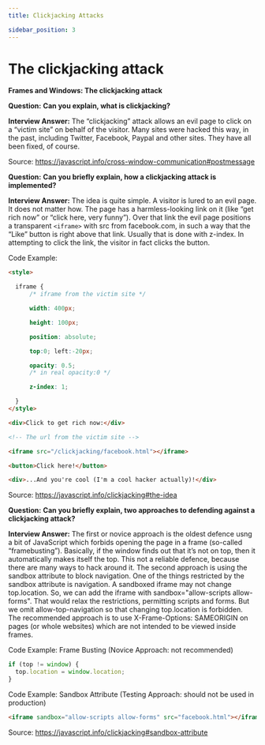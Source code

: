 ```yaml
---
title: Clickjacking Attacks

sidebar_position: 3
---
```


# The clickjacking attack

**Frames and Windows: The clickjacking attack**

**Question:** **Can you explain, what is clickjacking?**

**Interview Answer:** The “clickjacking” attack allows an evil page to click on a “victim site” on behalf of the visitor. Many sites were hacked this way, in the past, including Twitter, Facebook, Paypal and other sites. They have all been fixed, of course.

Source: <https://javascript.info/cross-window-communication#postmessage>

**Question:** **Can you briefly explain, how a clickjacking attack is implemented?**

**Interview Answer:** The idea is quite simple. A visitor is lured to an evil page. It does not matter how. The page has a harmless-looking link on it (like “get rich now” or “click here, very funny”). Over that link the evil page positions a transparent `<iframe>` with src from facebook.com, in such a way that the “Like” button is right above that link. Usually that is done with z-index. In attempting to click the link, the visitor in fact clicks the button.

Code Example:

```html
<style>

  iframe { 
      /* iframe from the victim site */

      width: 400px;

      height: 100px;

      position: absolute;

      top:0; left:-20px;

      opacity: 0.5; 
      /* in real opacity:0 */

      z-index: 1;

  }
</style>

<div>Click to get rich now:</div>

<!-- The url from the victim site -->

<iframe src="/clickjacking/facebook.html"></iframe>

<button>Click here!</button>

<div>...And you're cool (I'm a cool hacker actually)!</div>
```

Source: <https://javascript.info/clickjacking#the-idea>

**Question:** **Can you briefly explain, two approaches to defending against a clickjacking attack?**

**Interview Answer:** The first or novice approach is the oldest defence usng a bit of JavaScript which forbids opening the page in a frame (so-called “framebusting”). Basically, if the window finds out that it’s not on top, then it automatically makes itself the top. This not a reliable defence, because there are many ways to hack around it. The second approach is using the sandbox attribute to block navigation. One of the things restricted by the sandbox attribute is navigation. A sandboxed iframe may not change top.location. So, we can add the iframe with sandbox="allow-scripts allow-forms". That would relax the restrictions, permitting scripts and forms. But we omit allow-top-navigation so that changing top.location is forbidden. The recommended approach is to use X-Frame-Options: SAMEORIGIN on pages (or whole websites) which are not intended to be viewed inside frames.

Code Example: Frame Busting (Novice Approach: not recommended)

```js
if (top != window) {
  top.location = window.location;
}
```

Code Example: Sandbox Attribute (Testing Approach: should not be used in production)

```html
<iframe sandbox="allow-scripts allow-forms" src="facebook.html"></iframe>
```

Source: <https://javascript.info/clickjacking#sandbox-attribute>
